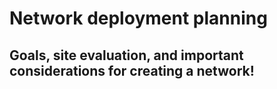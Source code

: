 # Network deployment planning

## Goals, site evaluation, and important considerations for creating a network!